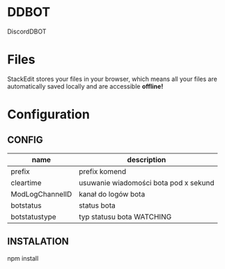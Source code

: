# DDBOT

DiscordDBOT

# Files

StackEdit stores your files in your browser, which means all your files are automatically saved locally and are accessible **offline!**


# Configuration

## CONFIG
| name| description|
|--|--|
| prefix | prefix komend |
| cleartime | usuwanie wiadomości bota pod x sekund |
|ModLogChannelID| kanał do logów bota |
| botstatus | status bota |
| botstatustype | typ statusu bota WATCHING | PLAYING | LISTENING |

## INSTALATION
npm install
